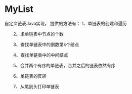 # MyList
自定义链表Java实现， 提供的方法有：
    1、单链表的创建和遍历

　　2、求单链表中节点的个数

　　3、查找单链表中的倒数第k个结点

　　4、查找单链表中的中间结点

　　5、合并两个有序的单链表，合并之后的链表依然有序

　　6、单链表的反转

　　7、从尾到头打印单链表
